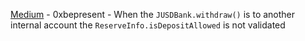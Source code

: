 [Medium](Medium-0xbepresent_-_When_the_'JUSDBank.withdraw()'_is_to_another_internal_account_the_'ReserveInfo.isDepositAllowed'_is_not_validated/README.md) - 0xbepresent - When the `JUSDBank.withdraw()` is to another internal account the `ReserveInfo.isDepositAllowed` is not validated